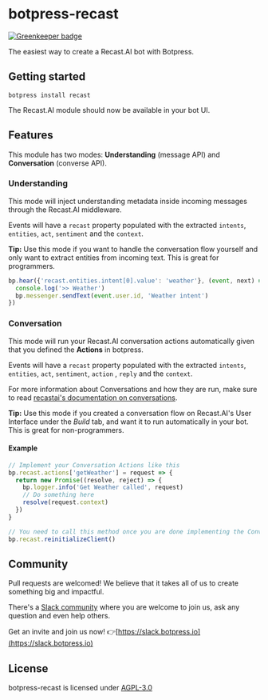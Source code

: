 # botpress-recast

[![Greenkeeper badge](https://badges.greenkeeper.io/hugojosefson/botpress-recast.svg)](https://greenkeeper.io/)

The easiest way to create a Recast.AI bot with Botpress.

## Getting started

```
botpress install recast
```

The Recast.AI module should now be available in your bot UI.

## Features

This module has two modes: **Understanding** (message API) and **Conversation** (converse API).

### Understanding

This mode will inject understanding metadata inside incoming messages through the Recast.AI middleware.

Events will have a `recast` property populated with the extracted `intents`, `entities`, `act`, `sentiment` and the `context`.

**Tip:** Use this mode if you want to handle the conversation flow yourself and only want to extract entities from incoming text. This is great for programmers.

```js
bp.hear({'recast.entities.intent[0].value': 'weather'}, (event, next) => {
  console.log('>> Weather')
  bp.messenger.sendText(event.user.id, 'Weather intent')
})
```

### Conversation

This mode will run your Recast.AI conversation actions automatically given that you defined the **Actions** in botpress.

Events will have a `recast` property populated with the extracted `intents`, `entities`, `act`, `sentiment`, `action` , `reply` and the `context`.

For more information about Conversations and how they are run, make sure to read [recastai's documentation on conversations](https://github.com/RecastAI/SDK-NodeJS/wiki/Manage-your-conversation).

**Tip:** Use this mode if you created a conversation flow on Recast.AI's User Interface under the *Build* tab, and want it to run automatically in your bot. This is great for non-programmers.

#### Example

```js
// Implement your Conversation Actions like this
bp.recast.actions['getWeather'] = request => {
  return new Promise((resolve, reject) => {
    bp.logger.info('Get Weather called', request)
    // Do something here
    resolve(request.context)
  })
}

// You need to call this method once you are done implementing the Conversation Actions
bp.recast.reinitializeClient()
```


## Community

Pull requests are welcomed! We believe that it takes all of us to create something big and impactful.

There's a [Slack community](https://slack.botpress.io) where you are welcome to join us, ask any question and even help others.

Get an invite and join us now! 👉[https://slack.botpress.io](https://slack.botpress.io)

## License

botpress-recast is licensed under [AGPL-3.0](/LICENSE)
